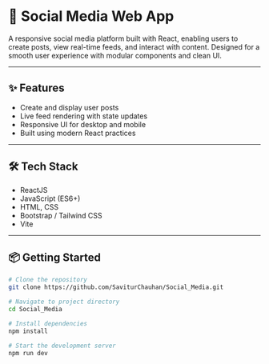 # 📱 Social Media Web App

A responsive social media platform built with React, enabling users to create posts, view real-time feeds, and interact with content. Designed for a smooth user experience with modular components and clean UI.

---

## ✨ Features

- Create and display user posts
- Live feed rendering with state updates
- Responsive UI for desktop and mobile
- Built using modern React practices

---

## 🛠️ Tech Stack

- ReactJS
- JavaScript (ES6+)
- HTML, CSS
- Bootstrap / Tailwind CSS
- Vite

---

## 📦 Getting Started

```bash
# Clone the repository
git clone https://github.com/SaviturChauhan/Social_Media.git

# Navigate to project directory
cd Social_Media

# Install dependencies
npm install

# Start the development server
npm run dev
